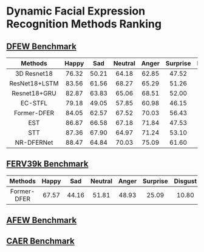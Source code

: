 # Dynamic Facial Expression Recognition Methods Ranking

## [DFEW Benchmark](https://dfew-dataset.github.io/)

|    Methods    | Happy |  Sad  | Neutral | Anger | Surprise | Disgust |  Fear |  **UAR**  |  **WAR**  |
|:-------------:|:-----:|:-----:|:-------:|:-----:|:--------:|:-------:|:-----:|:---------:|:---------:|
|  3D Resnet18  | 76.32 | 50.21 |  64.18  | 62.85 |   47.52  |   0.00  | 24.56 | **46.52** | **58.27** |
| ResNet18+LSTM | 83.56 | 61.56 |  68.27  | 65.29 |   51.26  |   0.00  | 29.34 | **51.32** | **63.85** |
|  Resnet18+GRU | 82.87 | 63.83 |  65.06  | 68.51 |   52.00  |   0.86  | 30.14 | **51.68** | **64.02** |
|    EC-STFL    | 79.18 | 49.05 |  57.85  | 60.98 |   46.15  |   2.76  | 21.51 | **45.35** | **56.51** |
|  Former-DFER  | 84.05 | 62.57 |  67.52  | 70.03 |   56.43  |   3.45  | 31.78 | **53.69** | **65.70** |
|      EST      | 86.87 | 66.58 |  67.18  | 71.84 |   47.53  |   5.52  | 28.49 | **53.43** | **65.85** |
|      STT      | 87.36 | 67.90 |  64.97  | 71.24 |   53.10  |   3.49  | 34.04 | **54.58** | **66.65** |
|   NR-DFERNet  | 88.47 | 64.84 |  70.03  | 75.09 |   61.60  |   0.00  | 19.43 | **54.21** | **68.19** |

## [FERV39k Benchmark](https://wangyanckxx.github.io/Proj_CVPR2022_FERV39k.html)

|    Methods    | Happy |  Sad  | Neutral | Anger | Surprise | Disgust |  Fear |  **UAR**  |  **WAR**  |
|:-------------:|:-----:|:-----:|:-------:|:-----:|:--------:|:-------:|:-----:|:---------:|:---------:|
|  Former-DFER  | 67.57 | 44.16 |  51.81  | 48.93 |   25.09  |  10.80  |  9.80 | **36.88** | **45.72** |

## [AFEW Benchmark](https://cs.anu.edu.au/few/AFEW.html)

## [CAER Benchmark](https://caer-dataset.github.io/)